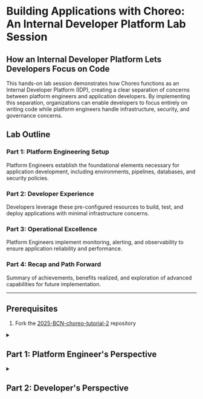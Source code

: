 # Building Applications with Choreo: An Internal Developer Platform Lab Session

## How an Internal Developer Platform Lets Developers Focus on Code

This hands-on lab session demonstrates how Choreo functions as an Internal Developer Platform (IDP), creating a clear separation of concerns between platform engineers and application developers. By implementing this separation, organizations can enable developers to focus entirely on writing code while platform engineers handle infrastructure, security, and governance concerns.

## Lab Outline

### Part 1: Platform Engineering Setup
Platform Engineers establish the foundational elements necessary for application development, including environments, pipelines, databases, and security policies.

### Part 2: Developer Experience
Developers leverage these pre-configured resources to build, test, and deploy applications with minimal infrastructure concerns.

### Part 3: Operational Excellence
Platform Engineers implement monitoring, alerting, and observability to ensure application reliability and performance.

### Part 4: Recap and Path Forward
Summary of achievements, benefits realized, and exploration of advanced capabilities for future implementation.

---
## Prerequisites
1. Fork the [2025-BCN-choreo-tutorial-2](https://github.com/hevayo/2025-BCN-choreo-tutorial-2) repository


<details>
<summary><h2>Part 1: Platform Engineer's Perspective</h2></summary>

#### 1. Sign Up to Choreo
- Navigate to the [Choreo console](https://console.choreo.dev/) and sign up using GitHub, Google, Microsoft, or email options.
- Complete the organization creation process by verifying the emails and OTP received.
- Select the "Platform Engineer (PE)" perspective from the Choreo Console.

#### 2. Explore Platform Engineering Perspective Overview
- Review the Data Plane Management section showing data plane status and regional distribution.
- Examine the pre-configured environments (Development, Production) with their specific runtime characteristics.
- Inspect the operational metrics dashboard showing resource utilization, deployment frequency, and system health.
- Verify the CD pipeline configurations that define the promotion paths between environments.
- Review network controls for managing ingress/egress traffic and security boundaries.

#### 3. Create a New Environment
- Navigate to Infrastructure → Environments and review the existing Development and Production environments.
- Click + Create Environment and enter the following configuration:
  - Name: "Staging"
  - Data Plane: "Choreo Cloud US Dataplane"
  - DNS Prefix: "staging"
  - Production Environment: Unchecked
- Review the auto-generated DNS URL: "staging.{org-name}.choreoapis.dev".
- Click Create and verify the Staging environment appears with "Active" status in your environment list.

#### 4. Update the Default CD Pipeline
- Navigate to DevOps → CD Pipelines and select the "Default US Deployment Pipeline".
- Click the edit (✏️) icon next to the pipeline.
- Click the "+" symbol between Development and Production environments.
- Select "Staging" from the environment dropdown.
- Review the pipeline sequence: Development → Staging → Production.
- Click Update to save your changes.
- Verify the pipeline visualization now shows the three-environment flow with arrows between each stage.

#### 5. Manage Team Access
- Navigate to Project Settings → Team.
- Click "Invite Member" and add user "Joe" with email "joe@example.com".
- Assign roles by checking "Project Admin" and "Developer" checkboxes.
- Set environment access permissions for Development, Staging, and Production.
- Click Send to issue the invitation.

#### 6. Enable Environment Promotion Workflow
- Navigate to Governance → Workflows.
- Find the "Environment Promotion" workflow in the list.
- Toggle the Status switch from Off to On.
- Under Roles, check "Admin", "Project Admin", and "Choreo DevOps".
- Click Save to apply the workflow configuration.
- Verify the workflow status shows Enabled with a green indicator.

#### 7. Provision Resources
- Navigate to DB & Services → Databases.
- Click + Create and select "PostgreSQL" as the database type.
- Configure the database:
  - Service name: "customer-portal-db"
  - Cloud provider: "Azure" or "AWS"
  - Region: "US East" or region closest to your location
  - Service plan: "Hobbyist" (1vCPU, 2GB RAM)
- Click Create and wait for status to change from "Creating" to "Active".
- Copy connection parameters:
  - Host: customer-portal-db.postgres.database.azure.com
  - Port: 5432
  - Default User: postgres
  - Default Database: postgres
  - Password: [auto-generated password]

#### 8. Configure Network Policies for Egress Control
- Navigate to Governance → Egress Control.
- Click + Create to establish a new policy.
- Select "Deny All" as the default rule.
- Add an allow rule with:
  - Name: "DB-Access"
  - Type: "Egress"
  - Target: "customer-portal-db.postgres.database.azure.com"
  - Port: 5432
  - Protocol: TCP
- Click Add Rule and verify the rule appears in the policy list.
- Confirm the policy status shows "Active" and test connectivity to confirm only database traffic is allowed.


</details>

<details>
<summary><h2>Part 2: Developer's Perspective</h2></summary>

Lets develop an application with Choreo. For this tutorial, we will develop a simple webapplication to manage users accounts. Using this web application, user will be able to record their expences by either uploading a receipt image or by entering the expence details manually.

#### User Interface


#### Architecture

The application follows a microservices architecture with the following components:

![Application Architecture](./docs/images/architecture.png)

1. **Web Application (Webapp)**: React-based frontend application that provides the user interface for expense management.

2. **API Gateway (API GW)**: Entry point for all client-side requests that handles routing and authentication.

3. **Backend for Frontend (BFF)**: Orchestration layer that optimizes and aggregates backend service calls for the frontend.

4. **Accounts Service**: Core service responsible for managing user accounts and expense records.

5. **Receipt Service**: Specialized service that processes receipt images and extracts data using OpenAI integration.

6. **Egress Gateway**: Security control point that manages and secures all outbound traffic to external services.

All components are deployed and managed through Choreo, ensuring secure communication and monitoring.


### 1. Create a new project

Choreo project allows you to group related components together. It also creates a newtwok boundry around the components and allows you to manage incoming and outgoing traffic.

1. Create a new project
    1. project display name: `Expense Tracker`
    1. Project name: `expense-tracker`
    1. Project description: `Personal Expense Tracking Application`
    1. Select `Authorize with Github`
    1. Go though the github flow and authorize the application to access [2025-BCN-choreo-tutorial-2](https://github.com/hevayo/2025-BCN-choreo-tutorial-2) repository.
      1. //TODO: Add a screenshot of the github flow
    1. Select correct Organization, Repository and Branch
    1. Select project directory as `expense-tracker`
    1. Click `Create`


### 2. Creating dependent components

At this step we will create the dependent components for our application. Tipically in an organization when building a new application you would consume existing APIs and databases. For this tutorial we will create the components that we will use in our application.

1. Create Accounts API
    1. Go in to `Expense Tracker` project
    1. Select `Create Component`
    1. Select `Service Type`
    1. Select `Authorize with Github`
    1. Go though the github flow and authorize the application to access [2025-BCN-choreo-tutorial-2](https://github.com/hevayo/2025-BCN-choreo-tutorial-2) repository.
    1. Refresh the repository list and select the `2025-BCN-choreo-tutorial-2` repository.
    1. Select `main` branch
    1. Click Edit in Component Directory and select `accounts`
    1. Select `go` as the build pack type
    1. Select language version as `1.x`
    1. Endpoint details configuration
        1. Enter port as `8080`
        1. API Type as `REST` 
        1. Base Path as `/`
        1. Click Edit under Schema Path and select `accounts/openapi.yaml`
    1. Click Create

1. Build and Deploy 

1. Test Accounts API

1. Create Receipts API
    1. Go in to `Expense Tracker` project
    1. Select `Create Component`
    1. Select `Service Type`
    1. Select `Authorize with Github`
    1. Go though the github flow and authorize the application to access [2025-BCN-choreo-tutorial-2](https://github.com/hevayo/2025-BCN-choreo-tutorial-2) repository.
    1. Refresh the repository list and select the `2025-BCN-choreo-tutorial-2` repository.
    1. Select `main` branch
    1. Click Edit in Component Directory and select `accounts`
    1. Select `go` as the build pack type
    1. Select language version as `1.x`
    1. Endpoint details configuration
        1. Enter port as `8080`
        1. API Type as `REST` 
        1. Base Path as `/`
        1. Click Edit under Schema Path and select `accounts/openapi.yaml`
    1. Click Create

1. Build and Deploy Receipts API

1. Test Receipts API
    1.  
    1. Use the following curl command to test the API replace the `{account_id}` with the account id you created in the previous step
        ```
        curl -X POST http://receipts.staging.choreoapis.dev/receipts \
        -H "Content-Type: application/json" \
        -d '{"name": "John Doe", "email": "john.doe@example.com"}'
        ```

### 3. Create the BFF API

1. Create a new component
    1. Go in to `Expense Tracker` project
    1. Select `Create Component`
    1. Select `Service Type`
    1. Select `Authorize with Github`
    1. Go though the github flow and authorize the application to access [2025-BCN-choreo-tutorial-2](https://github.com/hevayo/2025-BCN-choreo-tutorial-2) repository.
    1. Select project directory as `expense-tracker`
    1. Click `Create`


2. Connect to the dependent components

3. Testing locally 

4. Debugging locally 

5. Push changes to the repository

### 4. Create the web application

1. Create a new component
    1. Go in to `Expense Tracker` project
    1. Select `Create Component`
    1. Select `Web Application`
    1. Select `Authorize with Github`
    1. Go though the github flow and authorize the application to access [2025-BCN-choreo-tutorial-2](https://github.com/hevayo/2025-BCN-choreo-tutorial-2) repository.
    1. Select project directory as `expense-tracker`
    1. Click `Create`

### 5. Securing the application


### 6. Testing the application


### 7. Architecture Diagram



